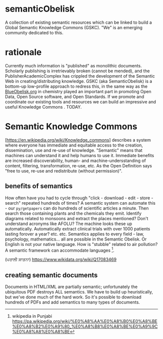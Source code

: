 # semanticObelisk
A collection of existing semantic resources which can be linked to build a Global Semantic Knowledge Commons (GSKC).
"We" is an emerging community dedicated to this.

# rationale
Currently much information is "published" as monolithic documents. Scholarly publishing is irretrievably broken (cannot be mended), and the PublisherAcademicComplex has crippled the development of the Semantic Web in creating/distributing knowledge. GSKC (aka SemanticObelisk) is a bottom-up low-profile approach to redress this, in the same way as the [BlueObelisk.org](https://blueobelisk.org) in chemistry played an important part in promoting Open Data, Open Source software, and Open Standards. If we promote and coordinate our existing tools and resources we can build an impressive and useful Knowledge Commons . TODAY.

# Semantic Knowledge Commons
[https://en.wikipedia.org/wiki/Knowledge_commons] describes a system where everyone has immediate and equitable access to the creation, dissemination, use and re-use of knowledge. "Semantic" means that machines can understand it and help humans to use it. Immediate benefits are increased discoverability, human- and machine-undersstanding of content, filtering, transformation, re-use, etc. As the Open Definition says "free to use, re-use and redistribute (without permission)".

## benefits of semantics
How often have you had to cycle through "click - download - edit - store - search" repeated hundreds of times? A semantic system can automate this - our `py/getpapers` can do hundreds of scientific articles a minute. Then search those containing plants and the chemicals they emit. Identify diagrams related to monsoons and extract the places mentioned? Don't understand acronyms like AFOLU? The machine looks these up automatically. Automatically extract clinical trials with over 1000 patients lasting forover a year? etc. etc. Semantics applies to every field - law, psychology, mathematics... all are possible in the Semantic Obelisk.
Or English is not your native language. How is "stubble" related to air pollution? A semantic framework can accommodate languages [^1].

[^1]: wikipedia in Punjabi
https://pa.wikipedia.org/wiki/%E0%A8%AA%E0%A8%B0%E0%A8%BE%E0%A8%B2%E0%A9%80_%E0%A8%B8%E0%A8%BE%E0%A9%9C%E0%A8%A8%E0%A8%BE

(ਪਰਾਲੀ ਸਾੜਨਾ)  https://www.wikidata.org/wiki/Q17083469

## creating semantic documents
Documents in HTML/XML are partially semantic; unfortunately the ubiquitous PDF destroys ALL semantics. We have to build up heuristically, but we've done much of the hard work. So it's possible to download hundreds of PDFs and add semantics to many types of documents.
